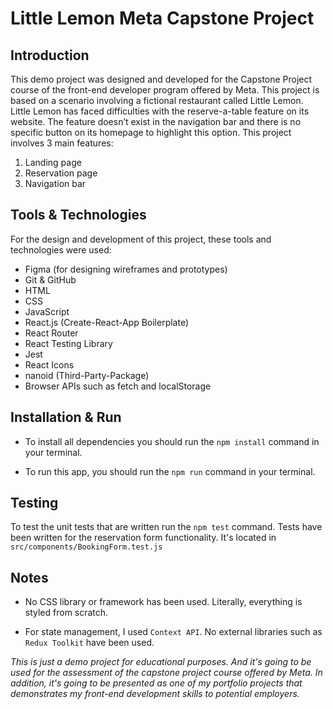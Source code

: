 # Little Lemon Meta Capstone Project

## Introduction

This demo project was designed and developed for the Capstone Project course of the front-end developer program offered by Meta. This project is based on a scenario involving a fictional restaurant called Little Lemon.
Little Lemon has faced difficulties with the reserve-a-table feature on its website. The feature doesn’t exist in the navigation bar and there is no specific button on its homepage to highlight this option. This project involves 3 main features:

1. Landing page
2. Reservation page
3. Navigation bar

## Tools & Technologies

For the design and development of this project, these tools and technologies were used:

- Figma (for designing wireframes and prototypes)
- Git & GitHub
- HTML
- CSS
- JavaScript
- React.js (Create-React-App Boilerplate)
- React Router
- React Testing Library
- Jest
- React Icons
- nanoid (Third-Party-Package)
- Browser APIs such as fetch and localStorage

## Installation & Run

- To install all dependencies you should run the `npm install` command in your terminal.

- To run this app, you should run the `npm run` command in your terminal.

## Testing

To test the unit tests that are written run the `npm test` command.
Tests have been written for the reservation form functionality. It's located in `src/components/BookingForm.test.js`

## Notes

- No CSS library or framework has been used. Literally, everything is styled from scratch.

- For state management, I used `Context API`. No external libraries such as `Redux Toolkit` have been used.

_This is just a demo project for educational purposes. And it's going to be used for the assessment of the capstone project course offered by Meta. In addition, it's going to be presented as one of my portfolio projects that demonstrates my front-end development skills to potential employers._

